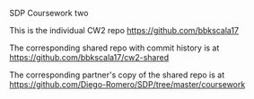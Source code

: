SDP Coursework two

This is the individual CW2 repo https://github.com/bbkscala17

The corresponding shared repo with commit history is at https://github.com/bbkscala17/cw2-shared

The corresponding partner's copy of the shared repo is at https://github.com/Diego-Romero/SDP/tree/master/coursework